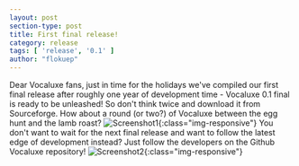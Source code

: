```yaml
---
layout: post
section-type: post
title: First final release!
category: release
tags: [ 'release', '0.1' ]
author: "flokuep"
---
```


Dear Vocaluxe fans,
just in time for the holidays we've compiled our first final release after roughly one year of development time - Vocaluxe 0.1 final is ready to be unleashed! So don't think twice and download it from Sourceforge. How about a round (or two?) of Vocaluxe between the egg hunt and the lamb roast?
![Screenshot1](https://vocaluxe.sourceforge.io/style/images/Screenshot_Sing_small.png){:class="img-responsive"}
You don't want to wait for the next final release and want to follow the latest edge of development instead? Just follow the developers on the Github Vocaluxe repository!
![Screenshot2](https://vocaluxe.sourceforge.io/style/images/Screenshot_SongSelection_small.png){:class="img-responsive"}
